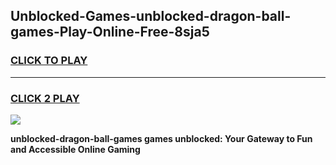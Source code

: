 
## Unblocked-Games-unblocked-dragon-ball-games-Play-Online-Free-8sja5
<h3>
<a href="https://premium76.site?title=unblocked-dragon-ball-games&ref=26A">CLICK TO PLAY</a></h3>
<hr>

<h3>
<a href="https://premium76.site?title=unblocked-dragon-ball-games&ref=26A">CLICK 2 PLAY</a>
  
</h3>

<a href="https://premium76.site?title=unblocked-dragon-ball-games&ref=26A"><img src="https://clearcache.store/games.png"></a>


**unblocked-dragon-ball-games games unblocked: Your Gateway to Fun and Accessible Online Gaming**
